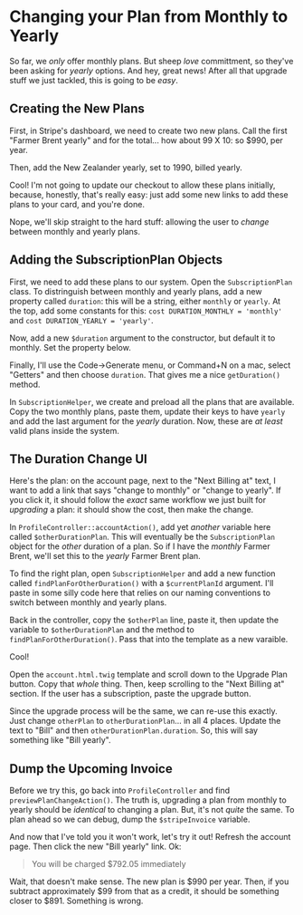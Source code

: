 # Changing your Plan from Monthly to Yearly

So far, we *only* offer monthly plans. But sheep *love* committment, so they've been
asking for *yearly* options. And hey, great news! After all that upgrade stuff we
just tackled, this is going to be *easy*.

## Creating the New Plans

First, in Stripe's dashboard, we need to create two new plans. Call the first
"Farmer Brent yearly" and for the total... how about 99 X 10: so $990, per year.

Then, add the New Zealander yearly, set to 1990, billed yearly.

Cool! I'm not going to update our checkout to allow these plans initially, because,
honestly, that's really easy: just add some new links to add these plans to your
card, and you're done.

Nope, we'll skip straight to the hard stuff: allowing the user to *change* between
monthly and yearly plans.

## Adding the SubscriptionPlan Objects

First, we need to add these plans to our system. Open the `SubscriptionPlan` class.
To distringuish between monthly and yearly plans, add a new property called `duration`:
this will be a string, either `monthly` or `yearly`. At the top, add some constants
for this: `cost DURATION_MONTHLY = 'monthly'` and `cost DURATION_YEARLY = 'yearly'`.

Now, add a new `$duration` argument to the constructor, but default it to monthly.
Set the property below.

Finally, I'll use the Code->Generate menu, or Command+N on a mac, select "Getters"
and then choose `duration`. That gives me a nice `getDuration()` method.

In `SubscriptionHelper`, we create and preload all the plans that are available.
Copy the two monthly plans, paste them, update their keys to have `yearly` and add
the last argument for the *yearly* duration. Now, these are *at least* valid plans
inside the system.

## The Duration Change UI

Here's the plan: on the account page, next to the "Next Billing at" text, I want
to add a link that says "change to monthly" or "change to yearly". If you click it,
it should follow the *exact* same workflow we just built for *upgrading* a plan:
it should show the cost, then make the change.

In `ProfileController::accountAction()`, add yet *another* variable here called
`$otherDurationPlan`. This will eventually be the `SubscriptionPlan` object for
the *other* duration of a plan. So if I have the *monthly* Farmer Brent, we'll set
this to the *yearly* Farmer Brent plan.

To find the right plan, open `SubscriptionHelper` and add a new function called
`findPlanForOtherDuration()` with a `$currentPlanId` argument. I'll paste in some
silly code here that relies on our naming conventions to switch between monthly
and yearly plans.

Back in the controller, copy the `$otherPlan` line, paste it, then update the variable
to `$otherDurationPlan` and the method to `findPlanForOtherDuration()`. Pass that
into the template as a new varaible.

Cool!

Open the `account.html.twig` template and scroll down to the Upgrade Plan button.
Copy that *whole* thing. Then, keep scrolling to the "Next Billing at" section. If
the user has a subscription, paste the upgrade button.

Since the upgrade process will be the same, we can re-use this exactly. Just change
`otherPlan` to `otherDurationPlan`... in all 4 places. Update the text to "Bill"
and then `otherDurationPlan.duration`. So, this will say something like "Bill yearly".

## Dump the Upcoming Invoice

Before we try this, go back into `ProfileController` and find `previewPlanChangeAction()`.
The truth is, upgrading a plan from monthly to yearly should be *identical* to changing
a plan. But, it's not *quite* the same. To plan ahead so we can debug, dump the
`$stripeInvoice` variable.

And now that I've told you it won't work, let's try it out! Refresh the account
page. Then click the new "Bill yearly" link. Ok:

> You will be charged $792.05 immediately

Wait, that doesn't make sense. The new plan is $990 per year. Then, if you subtract
approximately $99 from that as a credit, it should be something closer to $891.
Something is wrong.
